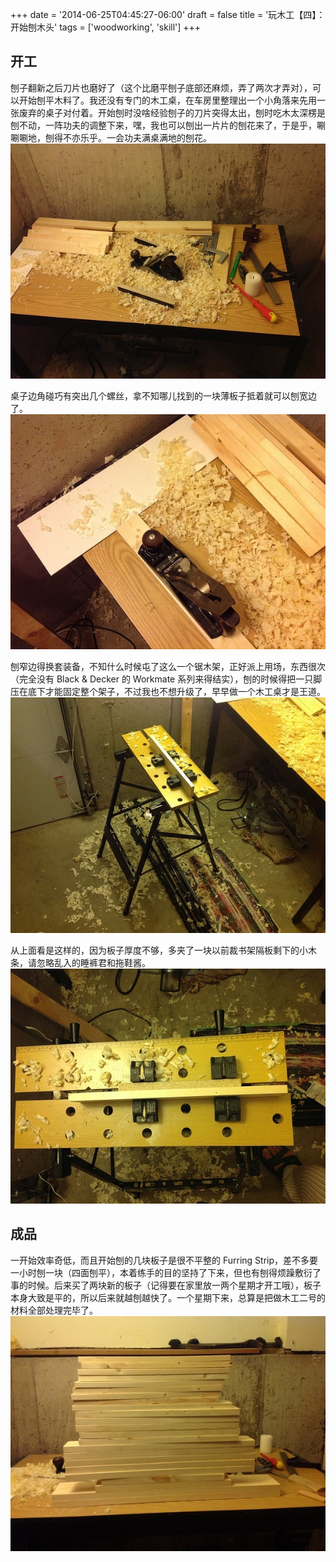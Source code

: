 +++
date = '2014-06-25T04:45:27-06:00'
draft = false
title = '玩木工【四】：开始刨木头'
tags = ['woodworking', 'skill']
+++

## 开工
刨子翻新之后刀片也磨好了（这个比磨平刨子底部还麻烦，弄了两次才弄对），可以开始刨平木料了。我还没有专门的木工桌，在车房里整理出一个小角落来先用一张废弃的桌子对付着。开始刨时没啥经验刨子的刀片突得太出，刨时吃木太深楞是刨不动，一阵功夫的调整下来，嘿，我也可以刨出一片片的刨花来了，于是乎，唰唰唰地，刨得不亦乐乎。一会功夫满桌满地的刨花。
![工作场景](01.jpg '刨刨花')
                
桌子边角碰巧有突出几个螺丝，拿不知哪儿找到的一块薄板子抵着就可以刨宽边了。
![刨宽边](02.jpg '刨宽边')

刨窄边得换套装备，不知什么时候屯了这么一个锯木架，正好派上用场，东西很次（完全没有 Black & Decker 的 Workmate 系列来得结实），刨的时候得把一只脚压在底下才能固定整个架子，不过我也不想升级了，早早做一个木工桌才是王道。
![刨窄边](03.jpg '刨窄边')

从上面看是这样的，因为板子厚度不够，多夹了一块以前裁书架隔板剩下的小木条，请忽略乱入的睡裤君和拖鞋酱。
![锯木架](04.jpg '锯木架')

## 成品
一开始效率奇低，而且开始刨的几块板子是很不平整的 Furring Strip，差不多要一小时刨一块（四面刨平），本着练手的目的坚持了下来，但也有刨得烦躁敷衍了事的时候。后来买了两块新的板子（记得要在家里放一两个星期才开工哦），板子本身大致是平的，所以后来就越刨越快了。一个星期下来，总算是把做木工二号的材料全部处理完毕了。
![成果展示](05.jpg '成果展示')